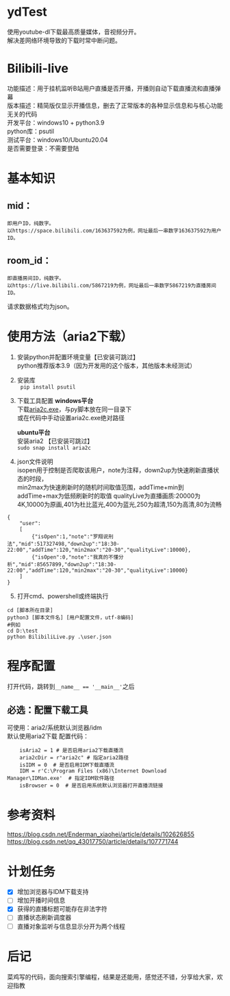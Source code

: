 # ydTest
使用youtube-dl下载最高质量媒体，音视频分开。  
解决差网络环境导致的下载时常中断问题。  

# Bilibili-live
功能描述：用于挂机监听B站用户直播是否开播，开播则自动下载直播流和直播弹幕    
版本描述：精简版仅显示开播信息，删去了正常版本的各种显示信息和与核心功能无关的代码    
开发平台：windows10 + python3.9   
python库：psutil  
测试平台：windows10/Ubuntu20.04    
是否需要登录：不需要登陆  
# 基本知识  
## mid：  
	即用户ID，纯数字。  
	以https://space.bilibili.com/163637592为例，网址最后一串数字163637592为用户ID。
## room_id：  
	即直播房间ID，纯数字。  
	以https://live.bilibili.com/5867219为例，网址最后一串数字5867219为直播房间ID。  
请求数据格式均为json。
# 使用方法（aria2下载）
1. 安装python并配置环境变量【已安装可跳过】  
	python推荐版本3.9（因为开发用的这个版本，其他版本未经测试）
2. 安装库  
   ``` pip install psutil```
3. 下载工具配置
    **windows平台**  
    下载[aria2c.exe](https://github.com/aria2/aria2/releases)，与py脚本放在同一目录下  
    或在代码中手动设置aria2c.exe绝对路径
    
    **ubuntu平台**  
    安装aria2 【已安装可跳过】  
    ```sudo snap install aria2c```  
4. json文件说明  
isopen用于控制是否爬取该用户，note为注释，down2up为快速刷新直播状态的时段，  
min2max为快速刷新时的随机时间取值范围，addTime+min到addTime+max为低频刷新时的取值
qualityLive为直播画质:20000为4K,10000为原画,401为杜比蓝光,400为蓝光,250为超清,150为高清,80为流畅   
```
{
    "user":
    [
        {"isOpen":1,"note":"罗翔说刑法","mid":517327498,"down2up":"18:30-22:00","addTime":120,"min2max":"20-30","qualityLive":10000},
        {"isOpen":0,"note":"我真的不懂分析","mid":85657899,"down2up":"18:30-22:00","addTime":120,"min2max":"20-30","qualityLive":10000}
    ]
}
```
5. 打开cmd、powershell或终端执行  
```
cd [脚本所在目录]
python3 [脚本文件名] [用户配置文件，utf-8编码]
#例如  
cd D:\test
python BilibiliLive.py .\user.json
```

# 程序配置
打开代码，跳转到```__name__ == '__main__'```之后  
## 必选：配置下载工具  
可使用：aria2/系统默认浏览器/idm  
默认使用aria2下载
配置代码：
```
    isAria2 = 1 # 是否启用aria2下载直播流
    aria2cDir = r"aria2c" # 指定aria2路径
    isIDM = 0  # 是否启用IDM下载直播流
    IDM = r'C:\Program Files (x86)\Internet Download Manager\IDMan.exe'  # 指定IDM软件路径
    isBrowser = 0  # 是否启用系统默认浏览器打开直播流链接
```  
# 参考资料  
  https://blog.csdn.net/Enderman_xiaohei/article/details/102626855  
  https://blog.csdn.net/qq_43017750/article/details/107771744  
# 计划任务
- [x] 增加浏览器与IDM下载支持
- [ ] 增加开播时间信息
- [x] 获得的直播标题可能存在非法字符
- [ ] 直播状态刷新调度器
- [ ] 直播对象监听与信息显示分开为两个线程
# 后记
  菜鸡写的代码，面向搜索引擎编程，结果是还能用，感觉还不错，分享给大家，欢迎指教  
